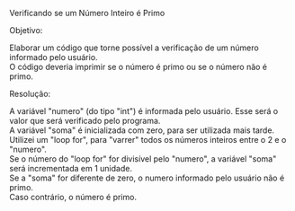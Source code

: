 Verificando se um Número Inteiro é Primo

Objetivo:

Elaborar um código que torne possível a verificação de um número informado pelo usuário.   
O código deveria imprimir se o número é primo ou se o número não é primo.

Resolução:

A variável "numero" (do tipo "int") é informada pelo usuário. Esse será o valor que será verificado pelo programa.    
A variável "soma" é inicializada com zero, para ser utilizada mais tarde.   
Utilizei um "loop for", para "varrer" todos os números inteiros entre o 2 e o "numero".   
Se o número do "loop for" for divisível pelo "numero", a variável "soma" será incrementada em 1 unidade.    
Se a "soma" for diferente de zero, o numero informado pelo usuário não é primo.   
Caso contrário, o número é primo.
